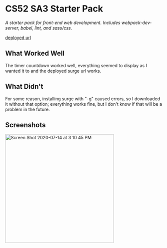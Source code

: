 # CS52 SA3 Starter Pack

*A starter pack for front-end web development. Includes webpack-dev-server, babel, lint, and sass/css.*

[deployed url](http://sada-cs52-starter.surge.sh)

## What Worked Well
The timer countdown worked well, everything seemed to display as I wanted it to and the deployed surge url works.

## What Didn't
For some reason, installing surge with "-g" caused errors, so I downloaded it without that option; everything works fine, but I don't know if that will be a problem in the future.

## Screenshots
<img width="347" alt="Screen Shot 2020-07-14 at 3 10 45 PM" src="https://user-images.githubusercontent.com/62867125/87466658-a6ceaf80-c5e4-11ea-9ed4-1197f95fd2a2.png">
